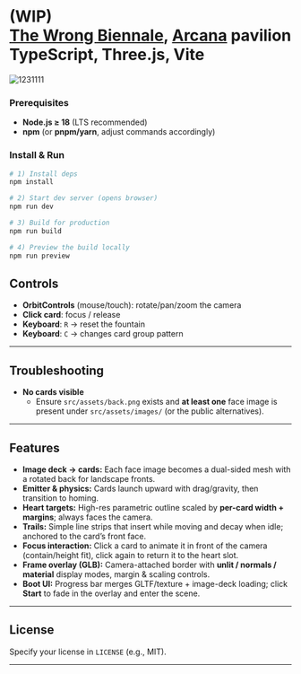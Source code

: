 
# (WIP) <br> [The Wrong Biennale](https://thewrong.org/), [Arcana](http://a-r-c-a-n-a.moe) pavilion <br> TypeScript, Three.js, Vite

![1231111](https://github.com/user-attachments/assets/9c496462-2330-4d12-857c-5e4c648bd417)
<!-- clown court as the morning dew settles on the ground so shall the blood of our enemies -->

### Prerequisites
- **Node.js ≥ 18** (LTS recommended)
- **npm** (or **pnpm/yarn**, adjust commands accordingly)

### Install & Run
```bash
# 1) Install deps
npm install

# 2) Start dev server (opens browser)
npm run dev

# 3) Build for production
npm run build

# 4) Preview the build locally
npm run preview
```

## Controls

- **OrbitControls** (mouse/touch): rotate/pan/zoom the camera
- **Click card**: focus / release
- **Keyboard**: `R` → reset the fountain
- **Keyboard**: `C` → changes card group pattern
  
---

## Troubleshooting

- **No cards visible**
  - Ensure `src/assets/back.png` exists and **at least one** face image is present under `src/assets/images/` (or the public alternatives).
---

## Features

- **Image deck → cards:** Each face image becomes a dual-sided mesh with a rotated back for landscape fronts.
- **Emitter & physics:** Cards launch upward with drag/gravity, then transition to homing.
- **Heart targets:** High-res parametric outline scaled by **per-card width + margins**; always faces the camera.
- **Trails:** Simple line strips that insert while moving and decay when idle; anchored to the card’s front face.
- **Focus interaction:** Click a card to animate it in front of the camera (contain/height fit), click again to return it to the heart slot.
- **Frame overlay (GLB):** Camera-attached border with **unlit / normals / material** display modes, margin & scaling controls.
- **Boot UI:** Progress bar merges GLTF/texture + image-deck loading; click **Start** to fade in the overlay and enter the scene.

---

## License

Specify your license in `LICENSE` (e.g., MIT).  

---
